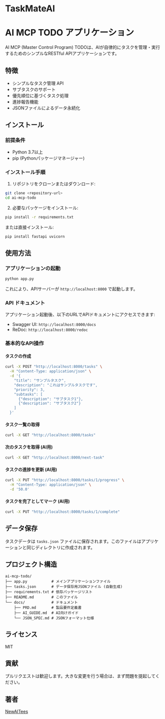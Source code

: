 # TaskMateAI
# AI MCP TODO アプリケーション

AI MCP (Master Control Program) TODOは、AIが自律的にタスクを管理・実行するためのシンプルなRESTful APIアプリケーションです。

## 特徴

- シンプルなタスク管理 API
- サブタスクのサポート
- 優先順位に基づくタスク処理
- 進捗報告機能
- JSONファイルによるデータ永続化

## インストール

### 前提条件

- Python 3.7以上
- pip (Pythonパッケージマネージャー)

### インストール手順

1. リポジトリをクローンまたはダウンロード:

```bash
git clone <repository-url>
cd ai-mcp-todo
```

2. 必要なパッケージをインストール:

```bash
pip install -r requirements.txt
```

または直接インストール:

```bash
pip install fastapi uvicorn
```

## 使用方法

### アプリケーションの起動

```bash
python app.py
```

これにより、APIサーバーが `http://localhost:8000` で起動します。

### API ドキュメント

アプリケーション起動後、以下のURLでAPIドキュメントにアクセスできます:

- Swagger UI: `http://localhost:8000/docs`
- ReDoc: `http://localhost:8000/redoc`

### 基本的なAPI操作

#### タスクの作成

```bash
curl -X POST "http://localhost:8000/tasks" \
  -H "Content-Type: application/json" \
  -d '{
    "title": "サンプルタスク",
    "description": "これはサンプルタスクです",
    "priority": 3,
    "subtasks": [
      {"description": "サブタスク1"},
      {"description": "サブタスク2"}
    ]
  }'
```

#### タスク一覧の取得

```bash
curl -X GET "http://localhost:8000/tasks"
```

#### 次のタスクを取得 (AI用)

```bash
curl -X GET "http://localhost:8000/next-task"
```

#### タスクの進捗を更新 (AI用)

```bash
curl -X PUT "http://localhost:8000/tasks/1/progress" \
  -H "Content-Type: application/json" \
  -d '50.0'
```

#### タスクを完了としてマーク (AI用)

```bash
curl -X PUT "http://localhost:8000/tasks/1/complete"
```

## データ保存

タスクデータは `tasks.json` ファイルに保存されます。このファイルはアプリケーションと同じディレクトリに作成されます。

## プロジェクト構造

```
ai-mcp-todo/
├── app.py           # メインアプリケーションファイル
├── tasks.json       # データ保存用JSONファイル (自動生成)
├── requirements.txt # 依存パッケージリスト
├── README.md        # このファイル
└── docs/            # ドキュメント
    ├── PRD.md       # 製品要件定義書
    ├── AI_GUIDE.md  # AI向けガイド
    └── JSON_SPEC.md # JSONフォーマット仕様
```

## ライセンス

MIT

## 貢献

プルリクエストは歓迎します。大きな変更を行う場合は、まず問題を提起してください。

## 著者

[NewAITees](https://github.com/NewAITees)
